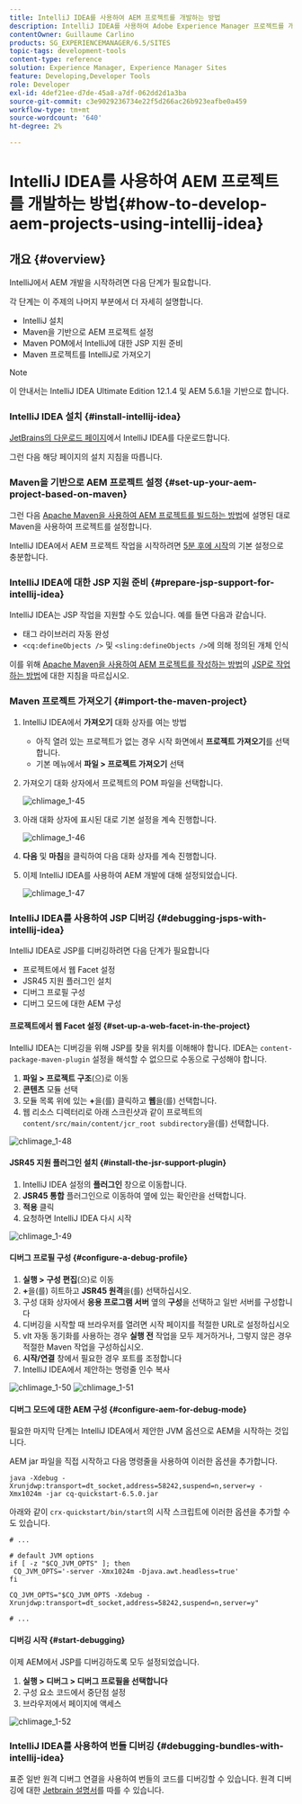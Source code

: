 ```yaml
---
title: IntelliJ IDEA를 사용하여 AEM 프로젝트를 개발하는 방법
description: IntelliJ IDEA를 사용하여 Adobe Experience Manager 프로젝트를 개발하는 방법에 대해 알아봅니다.
contentOwner: Guillaume Carlino
products: SG_EXPERIENCEMANAGER/6.5/SITES
topic-tags: development-tools
content-type: reference
solution: Experience Manager, Experience Manager Sites
feature: Developing,Developer Tools
role: Developer
exl-id: 4def21ee-d7de-45a8-a7df-062dd2d1a3ba
source-git-commit: c3e9029236734e22f5d266ac26b923eafbe0a459
workflow-type: tm+mt
source-wordcount: '640'
ht-degree: 2%

---
```


# IntelliJ IDEA를 사용하여 AEM 프로젝트를 개발하는 방법{#how-to-develop-aem-projects-using-intellij-idea}

## 개요 {#overview}

IntelliJ에서 AEM 개발을 시작하려면 다음 단계가 필요합니다.

각 단계는 이 주제의 나머지 부분에서 더 자세히 설명합니다.

* IntelliJ 설치
* Maven을 기반으로 AEM 프로젝트 설정
* Maven POM에서 IntelliJ에 대한 JSP 지원 준비
* Maven 프로젝트를 IntelliJ로 가져오기

>[!NOTE]
>
>이 안내서는 IntelliJ IDEA Ultimate Edition 12.1.4 및 AEM 5.6.1을 기반으로 합니다.

### IntelliJ IDEA 설치 {#install-intellij-idea}

[JetBrains의 다운로드 페이지](https://www.jetbrains.com/idea/download/)에서 IntelliJ IDEA를 다운로드합니다.

그런 다음 해당 페이지의 설치 지침을 따릅니다.

### Maven을 기반으로 AEM 프로젝트 설정 {#set-up-your-aem-project-based-on-maven}

그런 다음 [Apache Maven을 사용하여 AEM 프로젝트를 빌드하는 방법](/help/sites-developing/ht-projects-maven.md)에 설명된 대로 Maven을 사용하여 프로젝트를 설정합니다.

IntelliJ IDEA에서 AEM 프로젝트 작업을 시작하려면 [5분 후에 시작](https://maven.apache.org/guides/getting-started/maven-in-five-minutes.html)의 기본 설정으로 충분합니다.

### IntelliJ IDEA에 대한 JSP 지원 준비 {#prepare-jsp-support-for-intellij-idea}

IntelliJ IDEA는 JSP 작업을 지원할 수도 있습니다. 예를 들면 다음과 같습니다.

* 태그 라이브러리 자동 완성
* `<cq:defineObjects />` 및 `<sling:defineObjects />`에 의해 정의된 개체 인식

이를 위해 [Apache Maven을 사용하여 AEM 프로젝트를 작성하는 방법](/help/sites-developing/ht-projects-maven.md)의 [JSP로 작업하는 방법](/help/sites-developing/ht-projects-maven.md#how-to-work-with-jsps)에 대한 지침을 따르십시오.

### Maven 프로젝트 가져오기 {#import-the-maven-project}

1. IntelliJ IDEA에서 **가져오기** 대화 상자를 여는 방법

   * 아직 열려 있는 프로젝트가 없는 경우 시작 화면에서 **프로젝트 가져오기**&#x200B;를 선택합니다.
   * 기본 메뉴에서 **파일 > 프로젝트 가져오기** 선택

1. 가져오기 대화 상자에서 프로젝트의 POM 파일을 선택합니다.

   ![chlimage_1-45](assets/chlimage_1-45a.png)

1. 아래 대화 상자에 표시된 대로 기본 설정을 계속 진행합니다.

   ![chlimage_1-46](assets/chlimage_1-46a.png)

1. **다음** 및 **마침**&#x200B;을 클릭하여 다음 대화 상자를 계속 진행합니다.
1. 이제 IntelliJ IDEA를 사용하여 AEM 개발에 대해 설정되었습니다.

   ![chlimage_1-47](assets/chlimage_1-47a.png)

### IntelliJ IDEA를 사용하여 JSP 디버깅 {#debugging-jsps-with-intellij-idea}

IntelliJ IDEA로 JSP를 디버깅하려면 다음 단계가 필요합니다

* 프로젝트에서 웹 Facet 설정
* JSR45 지원 플러그인 설치
* 디버그 프로필 구성
* 디버그 모드에 대한 AEM 구성

#### 프로젝트에서 웹 Facet 설정 {#set-up-a-web-facet-in-the-project}

IntelliJ IDEA는 디버깅을 위해 JSP를 찾을 위치를 이해해야 합니다. IDEA는 `content-package-maven-plugin` 설정을 해석할 수 없으므로 수동으로 구성해야 합니다.

1. **파일 > 프로젝트 구조**(으)로 이동
1. **콘텐츠** 모듈 선택
1. 모듈 목록 위에 있는 **+**&#x200B;을(를) 클릭하고 **웹**&#x200B;을(를) 선택합니다.
1. 웹 리소스 디렉터리로 아래 스크린샷과 같이 프로젝트의 `content/src/main/content/jcr_root subdirectory`을(를) 선택합니다.

![chlimage_1-48](assets/chlimage_1-48a.png)

#### JSR45 지원 플러그인 설치 {#install-the-jsr-support-plugin}

1. IntelliJ IDEA 설정의 **플러그인** 창으로 이동합니다.
1. **JSR45 통합** 플러그인으로 이동하여 옆에 있는 확인란을 선택합니다.
1. **적용** 클릭
1. 요청하면 IntelliJ IDEA 다시 시작

![chlimage_1-49](assets/chlimage_1-49a.png)

#### 디버그 프로필 구성 {#configure-a-debug-profile}

1. **실행 > 구성 편집**(으)로 이동
1. **+**&#x200B;을(를) 히트하고 **JSR45 원격**&#x200B;을(를) 선택하십시오.
1. 구성 대화 상자에서 **응용 프로그램 서버** 옆의 **구성**&#x200B;을 선택하고 일반 서버를 구성합니다
1. 디버깅을 시작할 때 브라우저를 열려면 시작 페이지를 적절한 URL로 설정하십시오
1. vlt 자동 동기화를 사용하는 경우 **실행 전** 작업을 모두 제거하거나, 그렇지 않은 경우 적절한 Maven 작업을 구성하십시오.
1. **시작/연결** 창에서 필요한 경우 포트를 조정합니다
1. IntelliJ IDEA에서 제안하는 명령줄 인수 복사

![chlimage_1-50](assets/chlimage_1-50a.png) ![chlimage_1-51](assets/chlimage_1-51a.png)

#### 디버그 모드에 대한 AEM 구성 {#configure-aem-for-debug-mode}

필요한 마지막 단계는 IntelliJ IDEA에서 제안한 JVM 옵션으로 AEM을 시작하는 것입니다.

AEM jar 파일을 직접 시작하고 다음 명령줄을 사용하여 이러한 옵션을 추가합니다.

`java -Xdebug -Xrunjdwp:transport=dt_socket,address=58242,suspend=n,server=y -Xmx1024m -jar cq-quickstart-6.5.0.jar`

아래와 같이 `crx-quickstart/bin/start`의 시작 스크립트에 이러한 옵션을 추가할 수도 있습니다.

```shell
# ...

# default JVM options
if [ -z "$CQ_JVM_OPTS" ]; then
 CQ_JVM_OPTS='-server -Xmx1024m -Djava.awt.headless=true'
fi

CQ_JVM_OPTS="$CQ_JVM_OPTS -Xdebug -Xrunjdwp:transport=dt_socket,address=58242,suspend=n,server=y"

# ...
```

#### 디버깅 시작 {#start-debugging}

이제 AEM에서 JSP를 디버깅하도록 모두 설정되었습니다.

1. **실행 > 디버그 > 디버그 프로필을 선택합니다**
1. 구성 요소 코드에서 중단점 설정
1. 브라우저에서 페이지에 액세스

![chlimage_1-52](assets/chlimage_1-52a.png)

### IntelliJ IDEA를 사용하여 번들 디버깅 {#debugging-bundles-with-intellij-idea}

표준 일반 원격 디버그 연결을 사용하여 번들의 코드를 디버깅할 수 있습니다. 원격 디버깅에 대한 [Jetbrain 설명서](https://www.jetbrains.com/help/idea/remote-debugging-with-product.html#remote-interpreter)를 따를 수 있습니다.
